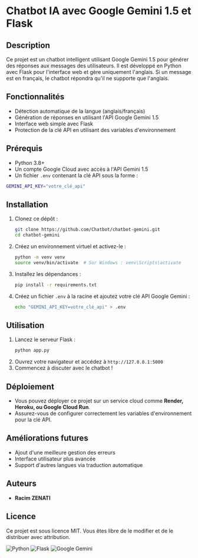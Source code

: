 # Chatbot IA avec Google Gemini 1.5 et Flask

## Description
Ce projet est un chatbot intelligent utilisant Google Gemini 1.5 pour générer des réponses aux messages des utilisateurs. Il est développé en Python avec Flask pour l'interface web et gère uniquement l'anglais. Si un message est en français, le chatbot répondra qu'il ne supporte que l'anglais.

## Fonctionnalités
- Détection automatique de la langue (anglais/français)
- Génération de réponses en utilisant l'API Google Gemini 1.5
- Interface web simple avec Flask
- Protection de la clé API en utilisant des variables d'environnement

## Prérequis
- Python 3.8+
- Un compte Google Cloud avec accès à l'API Gemini 1.5
- Un fichier `.env` contenant la clé API sous la forme :

```sh
GEMINI_API_KEY="votre_clé_api"
```

## Installation
1. Clonez ce dépôt :
   ```sh
   git clone https://github.com/Chatbot/chatbot-gemini.git
   cd chatbot-gemini
   ```
2. Créez un environnement virtuel et activez-le :
   ```sh
   python -m venv venv
   source venv/bin/activate  # Sur Windows : venv\Scripts\activate
   ```
3. Installez les dépendances :
   ```sh
   pip install -r requirements.txt
   ```
4. Créez un fichier `.env` à la racine et ajoutez votre clé API Google Gemini :
   ```sh
   echo "GEMINI_API_KEY=votre_clé_api" > .env
   ```

## Utilisation
1. Lancez le serveur Flask :
   ```sh
   python app.py
   ```
2. Ouvrez votre navigateur et accédez à `http://127.0.0.1:5000`
3. Commencez à discuter avec le chatbot !

## Déploiement
- Vous pouvez déployer ce projet sur un service cloud comme **Render, Heroku, ou Google Cloud Run**.
- Assurez-vous de configurer correctement les variables d'environnement pour la clé API.

## Améliorations futures
- Ajout d'une meilleure gestion des erreurs
- Interface utilisateur plus avancée
- Support d'autres langues via traduction automatique

## Auteurs
- **Racim ZENATI**

## Licence
Ce projet est sous licence MIT. Vous êtes libre de le modifier et de le distribuer avec attribution.

![Python](https://img.shields.io/badge/Python-3.8%2B-blue?logo=python)
![Flask](https://img.shields.io/badge/Flask-Web%20Framework-blue?logo=flask)
![Google Gemini](https://img.shields.io/badge/Gemini-API-green?logo=google)

